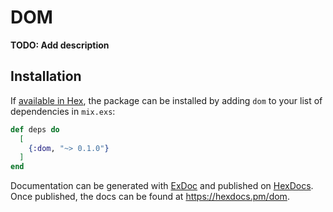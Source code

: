 # DOM

**TODO: Add description**

## Installation

If [available in Hex](https://hex.pm/docs/publish), the package can be installed
by adding `dom` to your list of dependencies in `mix.exs`:

```elixir
def deps do
  [
    {:dom, "~> 0.1.0"}
  ]
end
```

Documentation can be generated with [ExDoc](https://github.com/elixir-lang/ex_doc)
and published on [HexDocs](https://hexdocs.pm). Once published, the docs can
be found at <https://hexdocs.pm/dom>.
